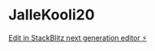 # JalleKooli20

[Edit in StackBlitz next generation editor ⚡️](https://stackblitz.com/~/github.com/kvartiil/JalleKooli20)